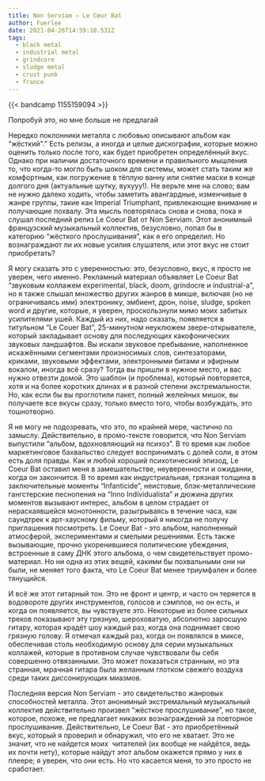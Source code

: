 ```yaml
---
title: Non Serviam — Le Cœur Bat
author: Fuerlee
date: 2021-04-26T14:59:10.531Z
tags:
  - black metal
  - industrial metal
  - grindcore
  - sludge metal
  - crust punk
  - france
---
```

{{< bandcamp 1155159094 >}}

Попробуй это, но мне больше не предлагай



Нередко поклонники металла с любовью описывают альбом как “жёсткий".” Есть релизы, а иногда и целые дискографии, которые можно оценить только после того, как будет приобретен определённый вкус. Однако при наличии достаточного времени и правильного мышления то, что когда-то могло быть шоком для системы, может стать таким же комфортным, как погружение в тёплую ванну или снятие маски в конце долгого дня (актуальные шутку, вухууу!). Не верьте мне на слово; вам не нужно далеко ходить, чтобы заметить авангардные, изменчивые в жанре группы, такие как Imperial Triumphant, привлекающие внимание и получающие похвалу. Эта мысль повторялась снова и снова, пока я слушал последний релиз Le Coeur Bat от Non Serviam. Этот анонимный французский музыкальный коллектив, безусловно, попал бы в категорию “жёсткого прослушивания”, как я его определил. Но вознаграждают ли их новые усилия слушателя, или этот вкус не стоит приобретать?



Я могу сказать это с уверенностью: это, безусловно, вкус, я просто не уверен, чего именно. Рекламный материал объявляет Le Coeur Bat “звуковым коллажем experimental, black, doom, grindocre и industrial-а”, но я также слышал множество других жанров в микше, включая (но не ограничиваясь ими) электронику, эмбиент, дрон, noise, sludge, spoken word и другие, которые, я уверен, проскользнули мимо моих забитых усилителями ушей. Каждый из них, надо сказать, появляется в титульном “Le Couer Bat”, 25-минутном неуклюжем звере-открывателе, который закладывает основу для последующих какофонических звуковых ландшафтов. Вы искали звуковое пребывание, наполненное искажёнными сегментами произносимых слов, синтезаторами, криками, звуковыми эффектами, электронными битами и эфирным вокалом, иногда всё сразу? Тогда вы пришли в нужное место, и вас нужно отвезти домой. Это шаблон (и проблема), который повторяется, хотя и на более коротких длинах и в разной степени экстремальности. Но, как если бы вы проглотили пакет, полный желейных мишок, вы получаете все вкусы сразу, только вместо того, чтобы возбуждать, это тошнотворно.



Я не могу не подозревать, что это, по крайней мере, частично по замыслу. Действительно, в промо-тексте говорится, что Non Serviam выпустили “альбом, вдохновляющий на психоз”. В то время как любое маркетинговое бахвальство следует воспринимать с долей соли, в этом есть доля правды. Как и любой хороший психотический эпизод, Le Coeur Bat оставил меня в замешательстве, неуверенности и ожидании, когда он закончится. В то время как индустриальная, грязная толщина в заключительные моменты “Infanticide”, неистовые, блэк-металлические гангстерские песнопения на “Inno Individualista” и дюжина других моментов вызывают интерес, альбом в целом страдает от нераскаявшейся монотонности, разыгрываясь в течение часа, как саундтрек к арт-хаусному фильму, который я никогда не получу приглашения посмотреть. Le Coeur Bat - это альбом, наполненный атмосферой, экспериментами и смелыми решениями. Есть также вызывающие, прочно укоренившиеся политические убеждения, встроенные в саму ДНК этого альбома, о чем свидетельствует промо-материал. Но ни одна из этих вещей, какими бы похвальными они ни были, не меняет того факта, что Le Coeur Bat менее триумфален и более тянущийся.



И всё же этот гитарный тон. Это не фронт и центр, и часто он теряется в водовороте других инструментов, голосов и сэмплов, но он есть, и когда он появляется, вы чувствуете это. Некоторые из более сильных треков показывают эту грязную, шероховатую, абсолютно заросшую гитару, которая крадёт шоу каждый раз, когда она поднимает свою грязную голову. Я отмечал каждый раз, когда он появлялся в миксе, обеспечивая столь необходимую основу для серии музыкальных коллажей, которые в противном случае чувствовали бы себя совершенно отвязанными. Это может показаться странным, но эта странная, мрачная гитара была желанным глотком свежего воздуха среди таких диссонирующих миазмов.



Последняя версия Non Serviam - это свидетельство жанровых способностей металла. Этот анонимный экстремальный музыкальный коллектив действительно произвел “жёсткое прослушивание”, но такое, которое, похоже, не предлагает никаких вознаграждений за повторное прослушивание. Действительно, Le Coeur Bat - это приобретённый вкус, который я проверил и обнаружил, что его не хватает. Это не значит, что не найдется моих  читателей (их вообще не найдётся, ведь их почти нету), которые найдут этот альбом окажется прямо у них в плеере; я уверен, что они есть. Но что касается меня, то это просто не сработает.